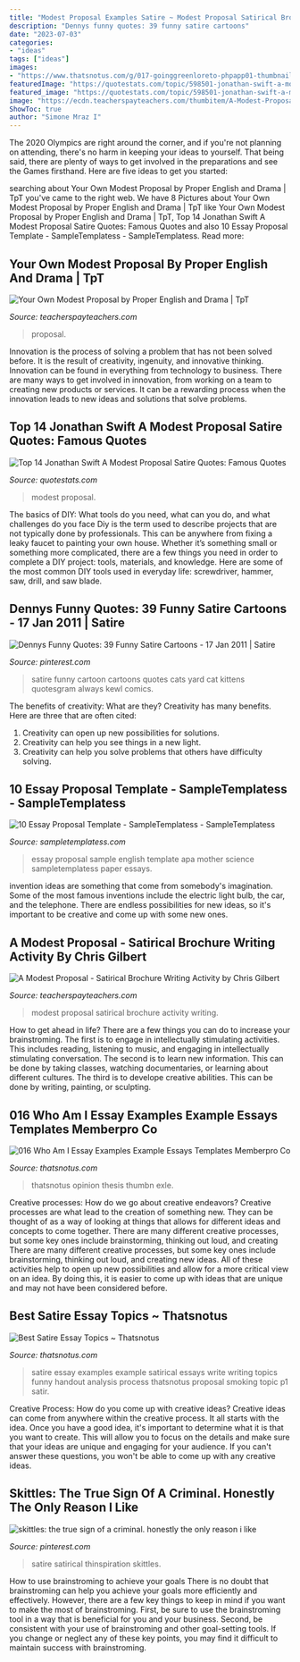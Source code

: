 ```yaml
---
title: "Modest Proposal Examples Satire ~ Modest Proposal Satirical Brochure Activity Writing"
description: "Dennys funny quotes: 39 funny satire cartoons"
date: "2023-07-03"
categories:
- "ideas"
tags: ["ideas"]
images:
- "https://www.thatsnotus.com/g/017-goinggreenloreto-phpapp01-thumbnail-essay-example-who-am-i.jpg"
featuredImage: "https://quotestats.com/topic/598501-jonathan-swift-a-modest-proposal-satire-quotes-888166.jpg"
featured_image: "https://quotestats.com/topic/598501-jonathan-swift-a-modest-proposal-satire-quotes-888166.jpg"
image: "https://ecdn.teacherspayteachers.com/thumbitem/A-Modest-Proposal-Satirical-Brochure-Writing-Activity-2341191-1483442076/original-2341191-2.jpg"
ShowToc: true
author: "Simone Mraz I"
---
```



The 2020 Olympics are right around the corner, and if you're not planning on attending, there's no harm in keeping your ideas to yourself. That being said, there are plenty of ways to get involved in the preparations and see the Games firsthand. Here are five ideas to get you started: 

	

		
searching about Your Own Modest Proposal by Proper English and Drama | TpT you've came to the right web. We have 8 Pictures about Your Own Modest Proposal by Proper English and Drama | TpT like Your Own Modest Proposal by Proper English and Drama | TpT, Top 14 Jonathan Swift A Modest Proposal Satire Quotes: Famous Quotes and also 10 Essay Proposal Template - SampleTemplatess - SampleTemplatess. Read more:
		
    
## Your Own Modest Proposal By Proper English And Drama | TpT

<img loading=lazy src="https://ecdn.teacherspayteachers.com/thumbitem/Your-Own-Modest-Proposal-1715303-1500876028/original-1715303-1.jpg" onerror="this.onerror=null;this.src='https://tse3.mm.bing.net/th?id=OIP.RVPoHDFgBmMmpFDnzjqudwAAAA&amp;pid=15.1';" alt="Your Own Modest Proposal by Proper English and Drama | TpT">

_Source: teacherspayteachers.com_

>proposal. 

	

Innovation is the process of solving a problem that has not been solved before. It is the result of creativity, ingenuity, and innovative thinking. Innovation can be found in everything from technology to business. There are many ways to get involved in innovation, from working on a team to creating new products or services. It can be a rewarding process when the innovation leads to new ideas and solutions that solve problems.

    
## Top 14 Jonathan Swift A Modest Proposal Satire Quotes: Famous Quotes

<img loading=lazy src="https://quotestats.com/topic/598501-jonathan-swift-a-modest-proposal-satire-quotes-888166.jpg" onerror="this.onerror=null;this.src='https://tse1.mm.bing.net/th?id=OIP.D0ZBPsRt_nVB9na5TOOk6AHaES&amp;pid=15.1';" alt="Top 14 Jonathan Swift A Modest Proposal Satire Quotes: Famous Quotes">

_Source: quotestats.com_

>modest proposal. 

	

The basics of DIY: What tools do you need, what can you do, and what challenges do you face
Diy is the term used to describe projects that are not typically done by professionals. This can be anywhere from fixing a leaky faucet to painting your own house. Whether it’s something small or something more complicated, there are a few things you need in order to complete a DIY project: tools, materials, and knowledge. Here are some of the most common DIY tools used in everyday life: screwdriver, hammer, saw, drill, and saw blade.

    
## Dennys Funny Quotes: 39 Funny Satire Cartoons - 17 Jan 2011 | Satire

<img loading=lazy src="https://i.pinimg.com/originals/0f/50/1c/0f501ccc3562bd8a7096ea50d71f8281.gif" onerror="this.onerror=null;this.src='https://tse3.mm.bing.net/th?id=OIP.D1AczDVivYpwlupQ1x-CgQHaIK&amp;pid=15.1';" alt="Dennys Funny Quotes: 39 Funny Satire Cartoons - 17 Jan 2011 | Satire">

_Source: pinterest.com_

>satire funny cartoon cartoons quotes cats yard cat kittens quotesgram always kewl comics. 

	

The benefits of creativity: What are they?
Creativity has many benefits. Here are three that are often cited: 
1) Creativity can open up new possibilities for solutions. 
2) Creativity can help you see things in a new light. 
3) Creativity can help you solve problems that others have difficulty solving.

    
## 10 Essay Proposal Template - SampleTemplatess - SampleTemplatess

<img loading=lazy src="http://www.sampletemplatess.com/wp-content/uploads/2018/03/essay-proposal-template-acohn-unique-essay-my-mother-in-english-essay-science-with-sample-apa-of-essay-proposal-template-ehgd5.jpg" onerror="this.onerror=null;this.src='https://tse4.mm.bing.net/th?id=OIP.7beVwOLToe9ZVpvAZ4Ft_AHaJs&amp;pid=15.1';" alt="10 Essay Proposal Template - SampleTemplatess - SampleTemplatess">

_Source: sampletemplatess.com_

>essay proposal sample english template apa mother science sampletemplatess paper essays. 

	

invention ideas are something that come from somebody's imagination. Some of the most famous inventions include the electric light bulb, the car, and the telephone. There are endless possibilities for new ideas, so it's important to be creative and come up with some new ones.

    
## A Modest Proposal - Satirical Brochure Writing Activity By Chris Gilbert

<img loading=lazy src="https://ecdn.teacherspayteachers.com/thumbitem/A-Modest-Proposal-Satirical-Brochure-Writing-Activity-2341191-1483442076/original-2341191-2.jpg" onerror="this.onerror=null;this.src='https://tse1.mm.bing.net/th?id=OIP.leg2yKe6kMuSqveHLAWwrQAAAA&amp;pid=15.1';" alt="A Modest Proposal - Satirical Brochure Writing Activity by Chris Gilbert">

_Source: teacherspayteachers.com_

>modest proposal satirical brochure activity writing. 

	

How to get ahead in life? There are a few things you can do to increase your brainstroming. The first is to engage in intellectually stimulating activities. This includes reading, listening to music, and engaging in intellectually stimulating conversation. The second is to learn new information. This can be done by taking classes, watching documentaries, or learning about different cultures. The third is to develope creative abilities. This can be done by writing, painting, or sculpting.

    
## 016 Who Am I Essay Examples Example Essays Templates Memberpro Co

<img loading=lazy src="https://www.thatsnotus.com/g/017-goinggreenloreto-phpapp01-thumbnail-essay-example-who-am-i.jpg" onerror="this.onerror=null;this.src='https://tse4.mm.bing.net/th?id=OIP._JReNUBS7A032cAsgTsRlAHaKe&amp;pid=15.1';" alt="016 Who Am I Essay Examples Example Essays Templates Memberpro Co">

_Source: thatsnotus.com_

>thatsnotus opinion thesis thumbn exle. 

	

Creative processes: How do we go about creative endeavors?
Creative processes are what lead to the creation of something new. They can be thought of as a way of looking at things that allows for different ideas and concepts to come together. There are many different creative processes, but some key ones include brainstorming, thinking out loud, and creating 
There are many different creative processes, but some key ones include brainstorming, thinking out loud, and creating new ideas. All of these activities help to open up new possibilities and allow for a more critical view on an idea. By doing this, it is easier to come up with ideas that are unique and may not have been considered before.

    
## Best Satire Essay Topics ~ Thatsnotus

<img loading=lazy src="https://www.thatsnotus.com/g/012-examples-satire-essays-handout-satirical-essay-topics-for-high-school-ideas-proposal-topic-funny-smoking-good-process-analysis-1920x2637.jpg" onerror="this.onerror=null;this.src='https://tse1.mm.bing.net/th?id=OIP.oNX3_Rj7zj2Cy5KuUXtfiQHaKK&amp;pid=15.1';" alt="Best Satire Essay Topics ~ Thatsnotus">

_Source: thatsnotus.com_

>satire essay examples example satirical essays write writing topics funny handout analysis process thatsnotus proposal smoking topic p1 satir. 

	

Creative Process: How do you come up with creative ideas?
Creative ideas can come from anywhere within the creative process. It all starts with the idea. Once you have a good idea, it's important to determine what it is that you want to create. This will allow you to focus on the details and make sure that your ideas are unique and engaging for your audience. If you can't answer these questions, you won't be able to come up with any creative ideas.

    
## Skittles: The True Sign Of A Criminal. Honestly The Only Reason I Like

<img loading=lazy src="https://i.pinimg.com/736x/94/96/54/94965492c9761d3f0319ffb0c371e521--satirical-cartoons-private-school.jpg" onerror="this.onerror=null;this.src='https://tse2.mm.bing.net/th?id=OIP.pRc05cw9NzxDrZxW5Cr9KQHaH1&amp;pid=15.1';" alt="skittles: the true sign of a criminal. honestly the only reason i like">

_Source: pinterest.com_

>satire satirical thinspiration skittles. 

	

How to use brainstroming to achieve your goals
There is no doubt that brainstroming can help you achieve your goals more efficiently and effectively. However, there are a few key things to keep in mind if you want to make the most of brainstroming. First, be sure to use the brainstroming tool in a way that is beneficial for you and your business. Second, be consistent with your use of brainstroming and other goal-setting tools. If you change or neglect any of these key points, you may find it difficult to maintain success with brainstroming.

